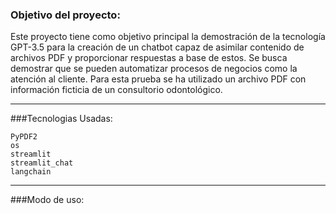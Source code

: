 ### Objetivo del proyecto:
Este proyecto tiene como objetivo principal la demostración de la tecnología GPT-3.5 para la creación de un chatbot capaz de asimilar contenido de archivos PDF y proporcionar respuestas a base de estos. Se busca demostrar que se pueden automatizar procesos de negocios como la atención al cliente. Para esta prueba se ha utilizado un archivo PDF con información ficticia de un consultorio odontológico. 

------------
###Tecnologias Usadas:

    PyPDF2
    os
    streamlit
    streamlit_chat
    langchain

------------
###Modo de uso:
